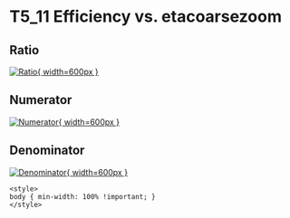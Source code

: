# T5_11 Efficiency vs. etacoarsezoom

## Ratio

[![Ratio](../mtv/var/T5_11_eff_etacoarsezoom.png){ width=600px }](../mtv/var/T5_11_eff_etacoarsezoom.pdf)

## Numerator

[![Numerator](../mtv/num/T5_11_eff_etacoarsezoom_num.png){ width=600px }](../mtv/num/T5_11_eff_etacoarsezoom_num.pdf)

## Denominator

[![Denominator](../mtv/den/T5_11_eff_etacoarsezoom_den.png){ width=600px }](../mtv/den/T5_11_eff_etacoarsezoom_den.pdf)


``` {=html}
<style>
body { min-width: 100% !important; }
</style>
```
